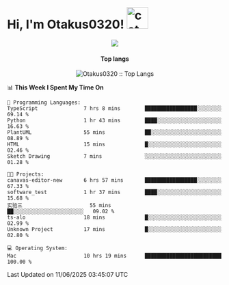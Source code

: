 <h1> Hi, I'm Otakus0320! <img src="https://media.giphy.com/media/mGcNjsfWAjY5AEZNw6/giphy.gif" width="50" alt="cat"></h1>

<p align="center"><a href="https://wakatime.com/@044d69d0-1253-4f60-96b6-5d19a0f9dde5"><img src="https://wakatime.com/badge/user/044d69d0-1253-4f60-96b6-5d19a0f9dde5.svg" /></a></p>

<h4 align="center">Top langs</h4>

<p align="center"><img src="https://github-readme-stats.vercel.app/api/top-langs/?username=Otakus0320&langs_count=10&theme=tokyonight&layout=compact&timestamp={{random_number}}" alt="Otakus0320 :: Top Langs" /></p>

<!--START_SECTION:waka-->
📊 **This Week I Spent My Time On** 

```text
💬 Programming Languages: 
TypeScript               7 hrs 8 mins        █████████████████░░░░░░░░   69.14 % 
Python                   1 hr 43 mins        ████░░░░░░░░░░░░░░░░░░░░░   16.63 % 
PlantUML                 55 mins             ██░░░░░░░░░░░░░░░░░░░░░░░   08.89 % 
HTML                     15 mins             █░░░░░░░░░░░░░░░░░░░░░░░░   02.46 % 
Sketch Drawing           7 mins              ░░░░░░░░░░░░░░░░░░░░░░░░░   01.28 % 

🐱‍💻 Projects: 
canavas-editor-new       6 hrs 57 mins       █████████████████░░░░░░░░   67.33 % 
software_test            1 hr 37 mins        ████░░░░░░░░░░░░░░░░░░░░░   15.68 % 
实验三                      55 mins             ██░░░░░░░░░░░░░░░░░░░░░░░   09.02 % 
ts-alo                   18 mins             █░░░░░░░░░░░░░░░░░░░░░░░░   02.99 % 
Unknown Project          17 mins             █░░░░░░░░░░░░░░░░░░░░░░░░   02.80 % 

💻 Operating System: 
Mac                      10 hrs 19 mins      █████████████████████████   100.00 % 
```


 Last Updated on 11/06/2025 03:45:07 UTC
<!--END_SECTION:waka-->
